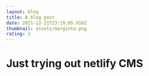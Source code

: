 ```yaml
---
layout: blog
title: A blog post
date: 2021-12-21T23:19:05.916Z
thumbnail: assets/margintw.png
rating: 3
---
```

# Just trying out netlify CMS
